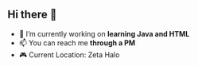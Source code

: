 ## Hi there 👋

- 🔭 I’m currently working on **learning Java and HTML**
- 📫 You can reach me **through a PM**
- 🎮 Current Location: Zeta Halo
